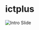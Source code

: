 # ictplus

![Intro Slide](https://user-images.githubusercontent.com/70256674/173681442-5854f04a-dd9d-45ed-b187-d113f18adabb.png)
